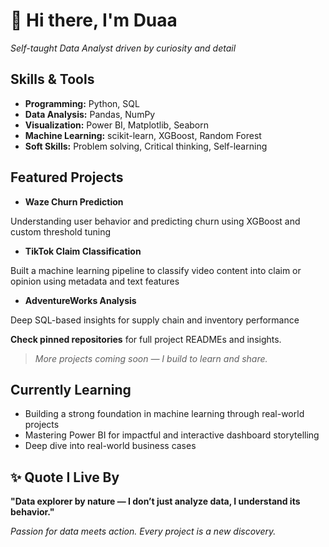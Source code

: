 # 👋 Hi there, I'm Duaa 

 
 *Self-taught Data Analyst driven by curiosity and detail*
 


 ##  Skills & Tools

- **Programming:** Python, SQL
- **Data Analysis:** Pandas, NumPy
- **Visualization:** Power BI, Matplotlib, Seaborn
- **Machine Learning:** scikit-learn, XGBoost, Random Forest
- **Soft Skills:** Problem solving, Critical thinking, Self-learning

##  Featured Projects

- **Waze Churn Prediction**

Understanding user behavior and predicting churn using XGBoost and custom threshold tuning
 
- **TikTok Claim Classification**

Built a machine learning pipeline to classify video content into claim or opinion using metadata and text features
   
- **AdventureWorks Analysis**

Deep SQL-based insights for supply chain and inventory performance  

  **Check pinned repositories** for full project READMEs and insights.



> *More projects coming soon — I build to learn and share.*


## Currently Learning
- Building a strong foundation in machine learning through real-world projects  
- Mastering Power BI for impactful and interactive dashboard storytelling  
- Deep dive into real-world business cases

## ✨ Quote I Live By

**"Data explorer by nature — I don’t just analyze data, I understand its behavior."**


 *Passion for data meets action. Every project is a new discovery.*

